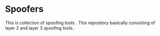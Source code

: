 # Spoofers
This is collection of spoofing tools . This repository basically consisting of layer 2 and layer 3  spoofing tools .
